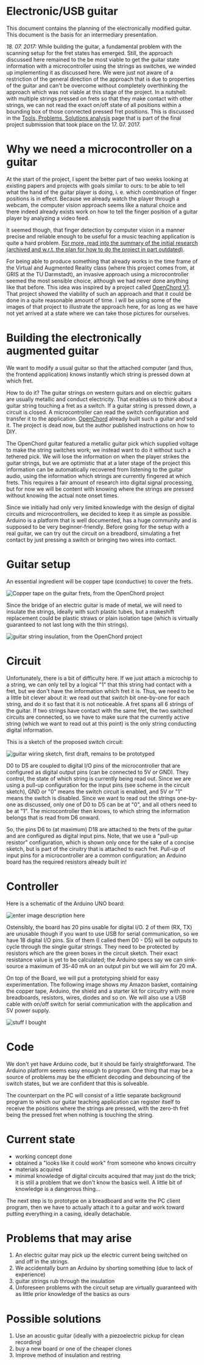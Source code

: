 # Electronic/USB guitar

This document contains the planning of the electronically modified guitar. This document is the basis for an intermediary presentation.

_18. 07. 2017:_ While building the guitar, a fundamental problem with the scanning setup for the fret states has emerged. Still, the approach discussed here remained to the be most viable to get the guitar state information with a microcontroller using the strings as switches, we winded up implementing it as discussed here. We were just not aware of a restriction of the general direction of the approach that is due to properties of the guitar and can't be overcome without completely overthinking the approach which was not viable at this stage of the project. In a nutshell: with multiple strings pressed on frets so that they make contact with other strings, we can not read the exact on/off state of all positions within a bounding box of those connected pressed fret positions. This is discussed in the [Tools, Problems, Solutions analysis](analysis.md#reading-out-the-electronic-guitar-state) page that is part of the final project submission that took place on the 17. 07. 2017.

# Why we need a microcontroller on a guitar

At the start of the project, I spent the better part of two weeks looking at existing papers and projects
with goals similar to ours: to be able to tell what the hand of the guitar player
is doing, i. e. which combination of finger positions is in effect. Because we already
watch the player through a webcam, the computer vision approach seems like a natural
choice and there indeed already exists work on how to tell the finger position of a guitar player by analyzing a video feed.

It seemed though, that finger detection by computer vision in a manner precise and reliable enough to be useful for a music teaching application is quite a hard problem. [For more, read into the summary of the initial research (archived and w.r.t. the plan for how to do the project in part outdated)](project_pitch.md).

For being able to produce something that already works in the time frame of the Virtual and Augmented Reality class (where this project comes from, at GRIS at the TU Darmstadt), an invasive approach using a microcontroller seemed the most sensible choice, although we had never done anything like that before. This idea was inspired by a project called [OpenChord V1](http://www.laboratoryspokane.com/openchord/the-openchord-v1-guitar/). That project showed the viability of such an approach and that it could be done in a quite reasonable amount of time. I will be using some of the images of that project to illustrate the approach here, for as long as we have not yet arrived at a state where we can take those pictures for ourselves.

# Building the electronically augmented guitar

We want to modify a usual guitar so that the attached computer (and thus, the frontend application) knows instantly which string is pressed down at which fret.

How to do it? The guitar strings on western guitars and on electric guitars are usually metallic and conduct electricity. That enables us to think about a guitar string touching a fret as a switch. If a guitar string is pressed down, a circuit is closed. A microcontroller can read the switch configuration and transfer it to the application. [OpenChord](http://www.laboratoryspokane.com/openchord/the-openchord-v1-guitar/) already built such a guitar and sold it. The project is dead now, but the author published instructions on how to DIY.

The OpenChord guitar featured a metallic guitar pick which supplied voltage to make the string switches work; we instead want to do it without such a tethered pick. We will lose the information on when the player strikes the guitar strings, but we are optimistic that at a later stage of the project this information can be automatically recovered from listening to the guitar audio, using the information which strings are currently fingered at which frets. This requires a fair amount of research into digital signal processing, but for now we will be content with knowing where the strings are pressed without knowing the actual note onset times.

Since we initially had only very limited knowledge with the design of digital circuits and microcontrollers, we decided to keep it as simple as possible. Arduino is a platform that is well documented, has a huge community and is supposed to be very beginner-friendly. Before going for the setup with a real guitar, we can try out the circuit on a breadbord, simulating a fret contact by just pressing a switch or bringing two wires into contact.

# Guitar setup

An essential ingredient will be copper tape (conductive) to cover the frets.

![Copper tape on the guitar frets, from the OpenChord project](fretTape.jpg)

Since the bridge of an electric guitar is made of metal, we will need to insulate the strings, ideally with such plastic tubes, but a makeshift replacement could be plastic straws or plain isolation tape (which is virtually guaranteed to not last long with the thin strings).

![guitar string insulation, from the OpenChord project](insulation.png)

# Circuit

Unfortunately, there is a bit of difficulty here. If we just attach a microchip to a string, we can only tell by a logical "1" that this string had contact with a fret, but we don't have the information which fret it is. Thus, we need to be a little bit clever about it: we read out that switch bit one-by-one for each string, and do it so fast that it is not noticeable. A fret spans all 6 strings of the guitar. If two strings have contact with the same fret, the two switched circuits are connected, so we have to make sure that the currently active string (which we want to read out at this point) is the only string conducting digital information.

This is a sketch of the proposed switch circuit:

![guitar wiring sketch, first draft, remains to be prototyped](wiring.PNG)

D0 to D5 are coupled to digital I/O pins of the microcontroller that are configured as digital output pins (can be connected to 5V or GND). They control, the state of which string is currently being read out. Since we are using a pull-up configuration for the input pins (see scheme in the circuit sketch), GND or "0" means the switch circuit is enabled, and 5V or "1" means the switch is disabled. Since we want to read out the strings one-by-one as discussed, only one of D0 to D5 can be at "0", and all others need to be at "1". The microcontroller then knows, to which string the information belongs that is read from D6 onward.

So, the pins D6 to (at maximum) D18 are attached to the frets of the guitar and are configured as digital input pins. Note, that we use a "pull-up resistor" configuration, which is shown only once for the sake of a concise sketch, but is part of the ciruitry that is attached to each fret.
Pull-up of input pins for a microcontroller are a common configuration; an Arduino board has the required resistors already built in!

# Controller

Here is a schematic of the Arduino UNO board:

![enter image description here](arduinopins.png)

Ostensibly, the board has 20 pins usable for digital I/O. 2 of them (RX, TX) are unusable though if you want to use USB for serial communication, so we have 18 digital I/O pins. Six of them (I called them D0 - D5) will be outputs to cycle through the single guitar strings. They need to be protected by resistors which are the green boxes in the circuit sketch. Their exact resistance value is yet to be calculated; the Arduino specs say we can sink-source a maximum of 35-40 mA on an output pin but we will aim for 20 mA.

On top of the Board, we will put a prototyping shield for easy experimentation. The following image shows my Amazon basket, containing the copper tape, Arduino, the shield and a starter kit for circuitry with more breadboards, resistors, wires, diodes and so on. We will also use a USB cable with on/off switch for serial communication with the application and 5V power supply.

![stuff I bought](electronicsEtc.png)

# Code

We don't yet have Arduino code, but it should be fairly straightforward. The Arduino platform seems easy enough to program. One thing that may be a source of problems may be the efficient decoding and debouncing of the switch states, but we are confident that this is solveable.

The counterpart on the PC will consist of a little separate background program to which our guitar teaching application can register itself to receive the positions where the strings are pressed, with the zero-th fret being the pressed fret when nothing is touching the string.

# Current state

 - working concept done
 - obtained a "looks like it could work" from someone who knows circuitry
 - materials acquired
 - minimal knowledge of digital circuits acquired that may just do the trick; it is still a problem that we don't know the basics well. A little bit of knowledge is a dangerous thing...

The next step is to prototype on a breadboard and write the PC client program, then we have to actually attach it to a guitar and work toward putting everything in a casing, ideally detachable.

# Problems that may arise

1. An electric guitar may pick up the electric current being switched on and off in the strings.
2. We accidentally burn an Arduino by shorting something (due to lack of experience)
3. guitar strings rub through the insulation
4. Unforeseen problems with the circuit setup are virtually guaranteed with as little prior knowledge of the basics as ours


# Possible solutions

1. Use an acoustic guitar (ideally with a piezoelectric pickup for clean recording)
2. buy a new board or one of the cheaper clones
3. Improve method of insulation and restring
